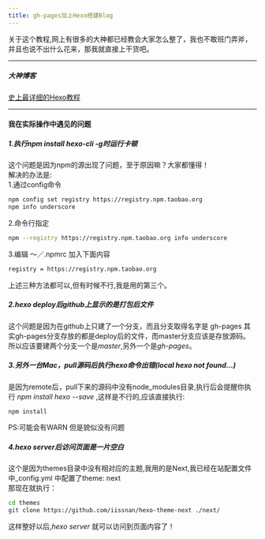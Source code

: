```yaml
---
title: gh-pages加上Hexo搭建Blog
---
```

关于这个教程,网上有很多的大神都已经教会大家怎么整了，我也不敢班门弄斧，并且也说不出什么花来，那我就直接上干货吧。
<br>

-----------------------------------
##### 大神博客
<a href="https://xuanwo.org/2015/03/26/hexo-intor/">史上最详细的Hexo教程</a>

-----------------------------------
#### 我在实际操作中遇见的问题

##### 1.执行npm install hexo-cli -g时运行卡顿
这个问题是因为npm的源出现了问题，至于原因嘛？大家都懂得！<br>
解决的办法是:<br>
1.通过config命令
``` bash
npm config set registry https://registry.npm.taobao.org
npm info underscore
```
2.命令行指定
``` bash
npm --registry https://registry.npm.taobao.org info underscore
```
3.编辑 ～／.npmrc  加入下面内容
``` bash
registry = https://registry.npm.taobao.org
```
上述三种方法都可以,但有时候不行,我是用的第三个。

##### 2.hexo deploy后github上显示的是打包后文件
这个问题是因为在github上只建了一个分支，而且分支取得名字是 gh-pages
其实gh-pages分支存放的都是deploy后的文件，而master分支应该是存放源码。
所以应该要建两个分支一个是*master*,另外一个是*gh-pages*。

##### 3.另外一台Mac，pull源码后执行hexo命令出错(local hexo not found...)
是因为remote后，pull下来的源码中没有node_modules目录,执行后会提醒你执行
*npm install hexo --save* ,这样是不行的,应该直接执行:
``` bash
npm install
```
PS:可能会有WARN 但是貌似没有问题

##### 4.hexo server后访问页面是一片空白
这个是因为themes目录中没有相对应的主题,我用的是Next,我已经在站配置文件中_config.yml
中配置了theme: next<br>
那现在就执行：
``` bash
cd themes
git clone https://github.com/iissnan/hexo-theme-next ./next/
```
这样整好以后,*hexo server* 就可以访问到页面内容了！


